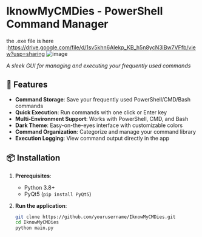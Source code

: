 # IknowMyCMDies - PowerShell Command Manager
the .exe file is here :https://drive.google.com/file/d/1sv5khn6AIekp_KB_h5n8ycN3lBw7VFfb/view?usp=sharing
![image](https://github.com/user-attachments/assets/10ae4645-9d4f-4add-9a0f-9433eadf2a2f)

*A sleek GUI for managing and executing your frequently used commands*

## 🚀 Features
- **Command Storage**: Save your frequently used PowerShell/CMD/Bash commands
- **Quick Execution**: Run commands with one click or Enter key
- **Multi-Environment Support**: Works with PowerShell, CMD, and Bash
- **Dark Theme**: Easy-on-the-eyes interface with customizable colors
- **Command Organization**: Categorize and manage your command library
- **Execution Logging**: View command output directly in the app

## 📦 Installation
1. **Prerequisites**:
   - Python 3.8+
   - PyQt5 (`pip install PyQt5`)

2. **Run the application**:
   ```bash
   git clone https://github.com/yourusername/IknowMyCMDies.git
   cd IknowMyCMDies
   python main.py
